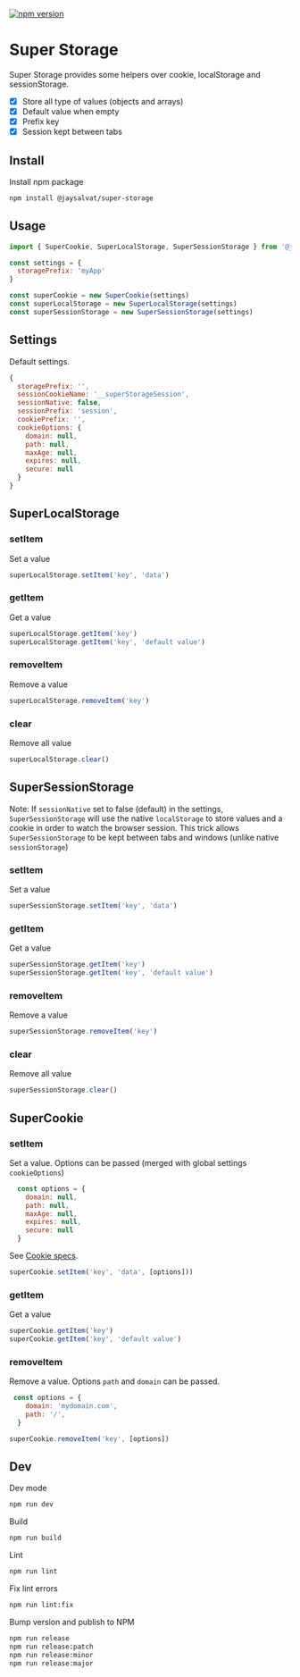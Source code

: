 [![npm version](https://badge.fury.io/js/%40jaysalvat%2Fsuper-storage.svg)](https://badge.fury.io/js/%40jaysalvat%2Fsuper-storage)

Super Storage 
=============

Super Storage provides some helpers over cookie, localStorage and sessionStorage.

- [x] Store all type of values (objects and arrays)
- [x] Default value when empty
- [x] Prefix key
- [x] Session kept between tabs

## Install

Install npm package

```sh
npm install @jaysalvat/super-storage
```

## Usage

```javascript
import { SuperCookie, SuperLocalStorage, SuperSessionStorage } from '@jaysalvat/super-storage'

const settings = {
  storagePrefix: 'myApp'
}

const superCookie = new SuperCookie(settings)
const superLocalStorage = new SuperLocalStorage(settings)
const superSessionStorage = new SuperSessionStorage(settings)
```

## Settings

Default settings.

```javascript
{
  storagePrefix: '',
  sessionCookieName: '__superStorageSession',
  sessionNative: false,
  sessionPrefix: 'session',
  cookiePrefix: '',
  cookieOptions: {
    domain: null,
    path: null,
    maxAge: null,
    expires: null,
    secure: null
  }
}
```

## SuperLocalStorage

### setItem

Set a value

```javascript
superLocalStorage.setItem('key', 'data')
```

### getItem

Get a value

```javascript
superLocalStorage.getItem('key')
superLocalStorage.getItem('key', 'default value')
```

### removeItem

Remove a value

```javascript
superLocalStorage.removeItem('key')
```

### clear

Remove all value

```javascript
superLocalStorage.clear()
```



## SuperSessionStorage

Note: If `sessionNative` set to false (default) in the settings, `SuperSessionStorage`
will use the native `localStorage` to store values and a cookie in order to watch the 
browser session. This trick allows `SuperSessionStorage` to be kept between tabs and 
windows (unlike native `sessionStorage`)

### setItem

Set a value

```javascript
superSessionStorage.setItem('key', 'data')
```

### getItem

Get a value

```javascript
superSessionStorage.getItem('key')
superSessionStorage.getItem('key', 'default value')
```

### removeItem

Remove a value

```javascript
superSessionStorage.removeItem('key')
```

### clear

Remove all value

```javascript
superSessionStorage.clear()
```



## SuperCookie

### setItem

Set a value. 
Options can be passed (merged with global settings `cookieOptions`)

```javascript
  const options = {
    domain: null,
    path: null,
    maxAge: null,
    expires: null,
    secure: null
  }
```

See [Cookie specs](https://developer.mozilla.org/fr/docs/Web/HTTP/Cookies).

```javascript
superCookie.setItem('key', 'data', [options]))
```

### getItem

Get a value

```javascript
superCookie.getItem('key')
superCookie.getItem('key', 'default value')
```

### removeItem

Remove a value. Options `path` and `domain` can be passed.

```javascript
 const options = {
    domain: 'mydomain.com',
    path: '/',
  }
```

```javascript
superCookie.removeItem('key', [options])
```


## Dev

Dev mode

```sh
npm run dev
```

Build

```sh
npm run build
```

Lint

```sh
npm run lint
```

Fix lint errors

```sh
npm run lint:fix
```

Bump version and publish to NPM

```sh
npm run release
npm run release:patch
npm run release:minor
npm run release:major
```
